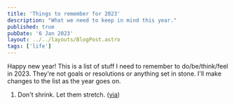 ```yaml
---
title: 'Things to remember for 2023'
description: "What we need to keep in mind this year."
published: true
pubDate: '6 Jan 2023'
layout: ../../layouts/BlogPost.astro
tags: ['life']
---
```


Happy new year! This is a list of stuff I need to remember to do/be/think/feel in 2023. They're not goals or resolutions or anything set in stone. I'll make changes to the list as the year goes on.

1. Don't shrink. Let them stretch. ([via](https://twitter.com/drthema/status/1610479131665502213?s=20&t=BjIV-vsnmXUuhqzHLkgeLA))